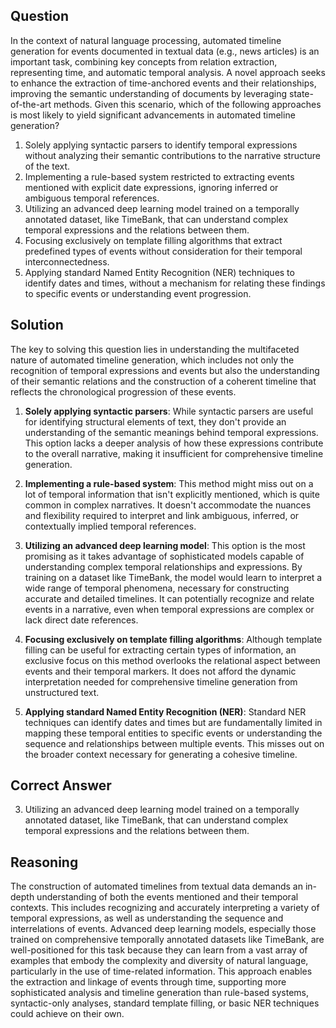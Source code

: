 ## Question
In the context of natural language processing, automated timeline generation for events documented in textual data (e.g., news articles) is an important task, combining key concepts from relation extraction, representing time, and automatic temporal analysis. A novel approach seeks to enhance the extraction of time-anchored events and their relationships, improving the semantic understanding of documents by leveraging state-of-the-art methods. Given this scenario, which of the following approaches is most likely to yield significant advancements in automated timeline generation?

1. Solely applying syntactic parsers to identify temporal expressions without analyzing their semantic contributions to the narrative structure of the text.
2. Implementing a rule-based system restricted to extracting events mentioned with explicit date expressions, ignoring inferred or ambiguous temporal references.
3. Utilizing an advanced deep learning model trained on a temporally annotated dataset, like TimeBank, that can understand complex temporal expressions and the relations between them.
4. Focusing exclusively on template filling algorithms that extract predefined types of events without consideration for their temporal interconnectedness.
5. Applying standard Named Entity Recognition (NER) techniques to identify dates and times, without a mechanism for relating these findings to specific events or understanding event progression.

## Solution

The key to solving this question lies in understanding the multifaceted nature of automated timeline generation, which includes not only the recognition of temporal expressions and events but also the understanding of their semantic relations and the construction of a coherent timeline that reflects the chronological progression of these events.

1. **Solely applying syntactic parsers**: While syntactic parsers are useful for identifying structural elements of text, they don't provide an understanding of the semantic meanings behind temporal expressions. This option lacks a deeper analysis of how these expressions contribute to the overall narrative, making it insufficient for comprehensive timeline generation.
   
2. **Implementing a rule-based system**: This method might miss out on a lot of temporal information that isn't explicitly mentioned, which is quite common in complex narratives. It doesn't accommodate the nuances and flexibility required to interpret and link ambiguous, inferred, or contextually implied temporal references.

3. **Utilizing an advanced deep learning model**: This option is the most promising as it takes advantage of sophisticated models capable of understanding complex temporal relationships and expressions. By training on a dataset like TimeBank, the model would learn to interpret a wide range of temporal phenomena, necessary for constructing accurate and detailed timelines. It can potentially recognize and relate events in a narrative, even when temporal expressions are complex or lack direct date references.

4. **Focusing exclusively on template filling algorithms**: Although template filling can be useful for extracting certain types of information, an exclusive focus on this method overlooks the relational aspect between events and their temporal markers. It does not afford the dynamic interpretation needed for comprehensive timeline generation from unstructured text.

5. **Applying standard Named Entity Recognition (NER)**: Standard NER techniques can identify dates and times but are fundamentally limited in mapping these temporal entities to specific events or understanding the sequence and relationships between multiple events. This misses out on the broader context necessary for generating a cohesive timeline.

## Correct Answer

3. Utilizing an advanced deep learning model trained on a temporally annotated dataset, like TimeBank, that can understand complex temporal expressions and the relations between them.

## Reasoning

The construction of automated timelines from textual data demands an in-depth understanding of both the events mentioned and their temporal contexts. This includes recognizing and accurately interpreting a variety of temporal expressions, as well as understanding the sequence and interrelations of events. Advanced deep learning models, especially those trained on comprehensive temporally annotated datasets like TimeBank, are well-positioned for this task because they can learn from a vast array of examples that embody the complexity and diversity of natural language, particularly in the use of time-related information. This approach enables the extraction and linkage of events through time, supporting more sophisticated analysis and timeline generation than rule-based systems, syntactic-only analyses, standard template filling, or basic NER techniques could achieve on their own.
